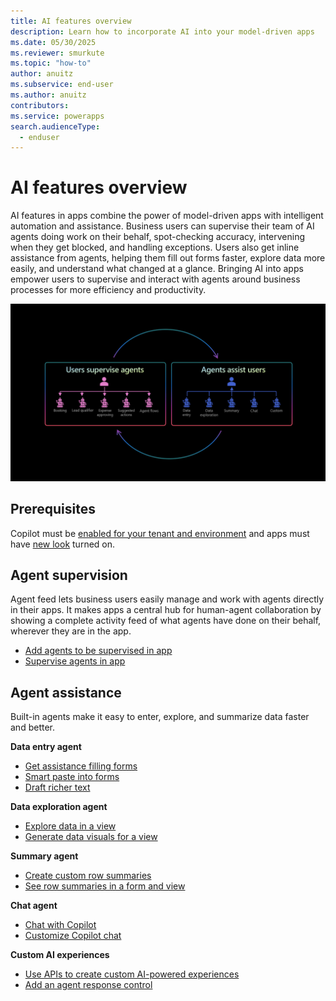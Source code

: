 ```yaml
---
title: AI features overview
description: Learn how to incorporate AI into your model-driven apps
ms.date: 05/30/2025
ms.reviewer: smurkute
ms.topic: "how-to"
author: anuitz
ms.subservice: end-user
ms.author: anuitz
contributors: 
ms.service: powerapps
search.audienceType: 
  - enduser
---
```


# AI features overview

AI features in apps combine the power of model-driven apps with intelligent automation and assistance. Business users can supervise their team of AI agents doing work on their behalf, spot-checking accuracy, intervening when they get blocked, and handling exceptions. Users also get inline assistance from agents, helping them fill out forms faster, explore data more easily, and understand what changed at a glance. Bringing AI into apps empower users to supervise and interact with agents around business processes for more efficiency and productivity.

![AI in apps overview.](media\ai-in-apps.png "AI in apps overview")

## Prerequisites

Copilot must be [enabled for your tenant and environment](../maker/canvas-apps/ai-overview.md#disable-copilot-in-power-apps) and apps must have [new look](modern-fluent-design.md) turned on.

## Agent supervision

Agent feed lets business users easily manage and work with agents directly in their apps. It makes apps a central hub for human-agent collaboration by showing a complete activity feed of what agents have done on their behalf, wherever they are in the app.

- [Add agents to be supervised in app](../maker/model-driven-apps/add-agents-to-app.md)
- [Supervise agents in app](supervise-agents-with-agent-feed.md)

## Agent assistance

Built-in agents make it easy to enter, explore, and summarize data faster and better.  

**Data entry agent**
- [Get assistance filling forms](form-filling-assistance.md)
- [Smart paste into forms](form-filling-assistance.md#use-smart-paste-preview)
- [Draft richer text](../maker/model-driven-apps/use-copilot-email-assist.md)

**Data exploration agent**
- [Explore data in a view](find-data-with-ai.md)
- [Generate data visuals for a view](visualize-data-in-copilot.md)

**Summary agent**
- [Create custom row summaries](../maker/data-platform/configure-form-row-summary.md#create-a-row-summary)
- [See row summaries in a form and view](record-summaries.md)

**Chat agent**
- [Chat with Copilot](use-copilot-model-driven-apps.md)
- [Customize Copilot chat](../maker/model-driven-apps/customize-copilot-chat.md)

**Custom AI experiences**
- [Use APIs to create custom AI-powered experiences](../developer/model-driven-apps/clientapi/bring-intelligence-using-agent-apis.md)
- [Add an agent response control](../maker/model-driven-apps/form-designer-add-configure-agent-response.md)
